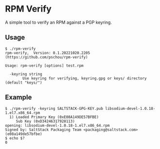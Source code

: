 # RPM Verify

A simple tool to verify an RPM against a PGP keyring.

## Usage
```
$ ./rpm-verify 
rpm-verify,  Version: 0.1.20221020.2205 (https://github.com/pschou/rpm-verify)

Usage: rpm-verify [options] test.rpm

  -keyring string
        Use keyring for verifying, keyring.gpg or keys/ directory (default "keys/")
```

## Example
```
$ ./rpm-verify -keyring SALTSTACK-GPG-KEY.pub libsodium-devel-1.0.18-1.el7.x86_64.rpm
  1) Loaded Primary Key (0xE08A149DE57BFBE)
     Sub Key (0xD34246317928113)
opening: libsodium-devel-1.0.18-1.el7.x86_64.rpm
Signed by: SaltStack Packaging Team <packaging@saltstack.com> (e08a149de57bfbe)
$ echo $?
0
```
